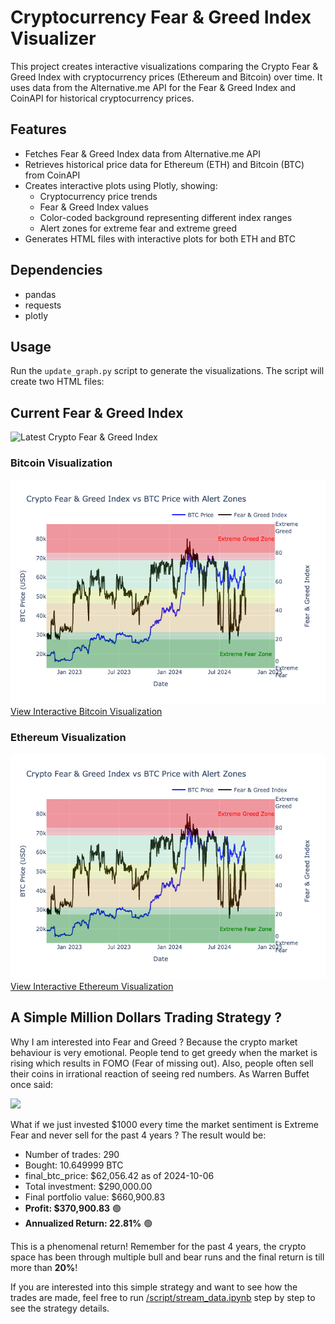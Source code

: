 # Cryptocurrency Fear & Greed Index Visualizer

This project creates interactive visualizations comparing the Crypto Fear & Greed Index with cryptocurrency prices (Ethereum and Bitcoin) over time. It uses data from the Alternative.me API for the Fear & Greed Index and CoinAPI for historical cryptocurrency prices.

## Features

- Fetches Fear & Greed Index data from Alternative.me API
- Retrieves historical price data for Ethereum (ETH) and Bitcoin (BTC) from CoinAPI
- Creates interactive plots using Plotly, showing:
  - Cryptocurrency price trends
  - Fear & Greed Index values
  - Color-coded background representing different index ranges
  - Alert zones for extreme fear and extreme greed
- Generates HTML files with interactive plots for both ETH and BTC

## Dependencies

- pandas
- requests
- plotly

## Usage

Run the `update_graph.py` script to generate the visualizations. The script will create two HTML files:

## Current Fear & Greed Index

<img src="https://alternative.me/crypto/fear-and-greed-index.png" alt="Latest Crypto Fear & Greed Index" />

### Bitcoin Visualization
![Bitcoin Visualization](interactive_plot_bitcoin.png)<br>
[View Interactive Bitcoin Visualization](https://yangforbig.github.io/Crypto-Fear-Greed-Index-Graph/interactive_plot_bitcoin.html)

### Ethereum Visualization
![Ethereum Visualization](interactive_plot_bitcoin.png)<br>
[View Interactive Ethereum Visualization](https://yangforbig.github.io/Crypto-Fear-Greed-Index-Graph/interactive_plot_eth.html)


## A Simple Million Dollars Trading Strategy ?

Why I am interested into Fear and Greed ? Because the crypto market behaviour is very emotional. People tend to get greedy when the market is rising which results in FOMO (Fear of missing out). Also, people often sell their coins in irrational reaction of seeing red numbers. As Warren Buffet once said:

<img src="https://i0.wp.com/www.qropsspecialists.com/wp-content/uploads/2022/06/warren-buffett-greedy-fearful.jpg?fit=1080%2C380&ssl=1">

What if we just invested $1000 every time the market sentiment is Extreme Fear and never sell for the past 4 years ? The result would be: <br>

- Number of trades: 290
- Bought: 10.649999 BTC
- final_btc_price: $62,056.42 as of 2024-10-06
- Total investment: $290,000.00
- Final portfolio value: $660,900.83
- **Profit: $370,900.83** 🟢
- **Annualized Return: 22.81%** 🟢

This is a phenomenal return! Remember for the past 4 years, the crypto space has been through multiple bull and bear runs and the final return is till more than **20%**!

If you are interested into this simple strategy and want to see how the trades are made, feel free to run [/script/stream_data.ipynb](/script/stream_data.ipynb) step by step to see the strategy details.
